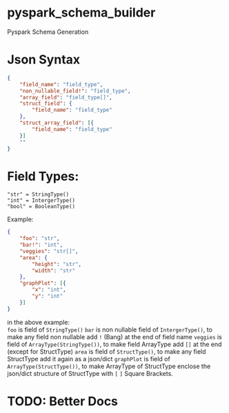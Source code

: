 # pyspark_schema_builder
Pyspark Schema Generation


# Json Syntax
```json
{
    "field_name": "field_type",
    "non_nullable_field!": "field_type",
    "array_field": "field_type[]",
    "struct_field": {
        "field_name": "field_type"
    },
    "struct_array_field": [{
        "field_name": "field_type"
    }]
    ""
}
```

# Field Types:
```
"str" = StringType()
"int" = IntergerType()
"bool" = BooleanType()
```

Example:
```json
{
    "foo": "str",
    "bar!": "int",
    "veggies": "str[]",
    "area": {
        "height": "str",
        "width": "str"
    },
    "graphPlot": [{
        "x": "int",
        "y": "int"
    }]
}
```

in the above example:<br>
`foo` is field of `StringType()`
`bar` is non nullable field of `IntergerType()`, to make any field non nullable add `!` (Bang) at the end of field name
`veggies` is field of `ArrayType(StringType())`, to make field ArrayType add `[]` at the end (except for StructType)
`area` is field of `StructType()`, to make any field StructType add it again as a json/dict
`graphPlot` is field of `ArrayType(StructType())`, to make ArrayType of StructType enclose the json/dict structure of StructType with `[` `]` Square Brackets.

# TODO: Better Docs
